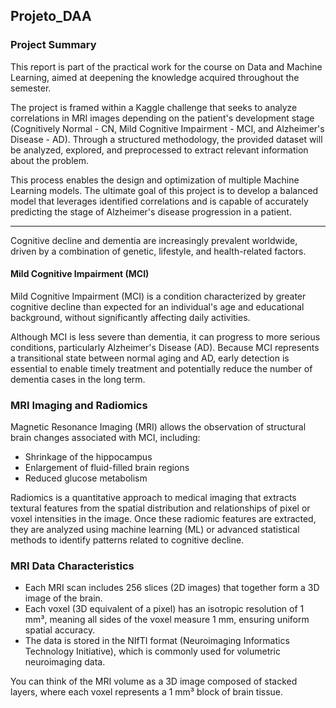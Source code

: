 ## Projeto_DAA

### Project Summary

This report is part of the practical work for the course on Data and Machine Learning, aimed at deepening the knowledge acquired throughout the semester.

The project is framed within a Kaggle challenge that seeks to analyze correlations in MRI images depending on the patient's development stage (Cognitively Normal - CN, Mild Cognitive Impairment - MCI, and Alzheimer's Disease - AD). Through a structured methodology, the provided dataset will be analyzed, explored, and preprocessed to extract relevant information about the problem.

This process enables the design and optimization of multiple Machine Learning models. The ultimate goal of this project is to develop a balanced model that leverages identified correlations and is capable of accurately predicting the stage of Alzheimer's disease progression in a patient.

---

Cognitive decline and dementia are increasingly prevalent worldwide, driven by a combination of genetic, lifestyle, and health-related factors.

#### Mild Cognitive Impairment (MCI)

Mild Cognitive Impairment (MCI) is a condition characterized by greater cognitive decline than expected for an individual's age and educational background, without significantly affecting daily activities.

Although MCI is less severe than dementia, it can progress to more serious conditions, particularly Alzheimer's Disease (AD). Because MCI represents a transitional state between normal aging and AD, early detection is essential to enable timely treatment and potentially reduce the number of dementia cases in the long term.

### MRI Imaging and Radiomics

Magnetic Resonance Imaging (MRI) allows the observation of structural brain changes associated with MCI, including:

- Shrinkage of the hippocampus
- Enlargement of fluid-filled brain regions
- Reduced glucose metabolism

Radiomics is a quantitative approach to medical imaging that extracts textural features from the spatial distribution and relationships of pixel or voxel intensities in the image. Once these radiomic features are extracted, they are analyzed using machine learning (ML) or advanced statistical methods to identify patterns related to cognitive decline.

### MRI Data Characteristics

- Each MRI scan includes 256 slices (2D images) that together form a 3D image of the brain.
- Each voxel (3D equivalent of a pixel) has an isotropic resolution of 1 mm³, meaning all sides of the voxel measure 1 mm, ensuring uniform spatial accuracy.
- The data is stored in the NIfTI format (Neuroimaging Informatics Technology Initiative), which is commonly used for volumetric neuroimaging data.

You can think of the MRI volume as a 3D image composed of stacked layers, where each voxel represents a 1 mm³ block of brain tissue.

